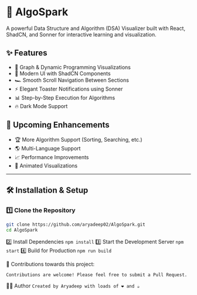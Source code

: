 # 🚀 AlgoSpark  

A powerful Data Structure and Algorithm (DSA) Visualizer built with React, ShadCN, and Sonner for interactive learning and visualization.  

## ✨ Features  

- 📌 Graph & Dynamic Programming Visualizations  
- 🎨 Modern UI with ShadCN Components  
- 🏎 Smooth Scroll Navigation Between Sections  
- ⚡ Elegant Toaster Notifications using Sonner  
- 📊 Step-by-Step Execution for Algorithms  
- 🔥 Dark Mode Support  

## 🚀 Upcoming Enhancements  

- 🏆 More Algorithm Support (Sorting, Searching, etc.)  
- 🌎 Multi-Language Support  
- 📈 Performance Improvements  
- 🎥 Animated Visualizations  

---

## 🛠️ Installation & Setup  

### 1️⃣ Clone the Repository
```sh
git clone https://github.com/aryadeep02/AlgoSpark.git
cd AlgoSpark
```
2️⃣ Install Dependencies
```npm install```
3️⃣ Start the Development Server
```npm start```
4️⃣ Build for Production
```npm run build```

🤝 Contributions towards this project:

```Contributions are welcome! Please feel free to submit a Pull Request.```

👨‍💻 Author
```Created by Aryadeep with loads of ❤️ and ☕️```


